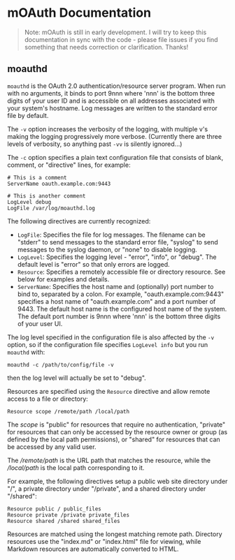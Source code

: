mOAuth Documentation
====================

> Note: mOAuth is still in early development.  I will try to keep this
> documentation in sync with the code - please file issues if you find
> something that needs correction or clarification.  Thanks!

moauthd
-------

`moauthd` is the OAuth 2.0 authentication/resource server program.  When run
with no arguments, it binds to port 9nnn where 'nnn' is the bottom three digits
of your user ID and is accessible on all addresses associated with your system's
hostname.  Log messages are written to the standard error file by default.

The `-v` option increases the verbosity of the logging, with multiple v's making
the logging progressively more verbose.  (Currently there are three levels of
verbosity, so anything past `-vv` is silently ignored...)

The `-c` option specifies a plain text configuration file that consists of
blank, comment, or "directive" lines, for example:

```
# This is a comment
ServerName oauth.example.com:9443

# This is another comment
LogLevel debug
LogFile /var/log/moauthd.log
```

The following directives are currently recognized:

- `LogFile`: Specifies the file for log messages.  The filename can be "stderr"
  to send messages to the standard error file, "syslog" to send messages to the
  syslog daemon, or "none" to disable logging.
- `LogLevel`: Specifies the logging level - "error", "info", or "debug".  The
  default level is "error" so that only errors are logged.
- `Resource`: Specifies a remotely accessible file or directory resource.  See
  below for examples and details.
- `ServerName`: Specifies the host name and (optionally) port number to bind to,
  separated by a colon.  For example, "oauth.example.com:9443" specifies a host
  name of "oauth.example.com" and a port number of 9443.  The default host name
  is the configured host name of the system.  The default port number is 9nnn
  where 'nnn' is the bottom three digits of your user UI.

The log level specified in the configuration file is also affected by the `-v`
option, so if the configuration file specifies `LogLevel info` but you run
`moauthd` with:

    moauthd -c /path/to/config/file -v

then the log level will actually be set to "debug".

Resources are specified using the `Resource` directive and allow remote access
to a file or directory:

```
Resource scope /remote/path /local/path
```

The *scope* is "public" for resources that require no authentication, "private"
for resources that can only be accessed by the resource owner or group (as
defined by the local path permissions), or "shared" for resources that can be
accessed by any valid user.

The */remote/path* is the URL path that matches the resource, while the
*/local/path* is the local path corresponding to it.

For example, the following directives setup a public web site directory under
"/", a private directory under "/private", and a shared directory under
"/shared":

```
Resource public / public_files
Resource private /private private_files
Resource shared /shared shared_files
```

Resources are matched using the longest matching remote path.  Directory
resources use the "index.md" or "index.html" file for viewing, while Markdown
resources are automatically converted to HTML.

